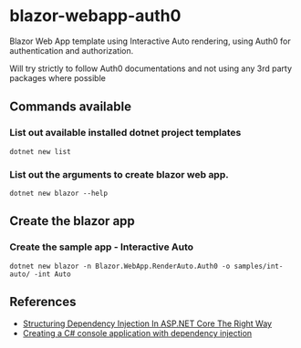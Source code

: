 # blazor-webapp-auth0
Blazor Web App template using Interactive Auto rendering, using Auth0 for authentication and authorization.

Will try strictly to follow Auth0 documentations and not using any 3rd party packages where possible

## Commands available
### List out available installed dotnet project templates
```
dotnet new list
``` 
### List out the arguments to create blazor web app.
```
dotnet new blazor --help 
```

## Create the blazor app
### Create the sample app - Interactive Auto
```
dotnet new blazor -n Blazor.WebApp.RenderAuto.Auth0 -o samples/int-auto/ -int Auto
```


## References
- [Structuring Dependency Injection In ASP.NET Core The Right Way](https://www.youtube.com/watch?v=tKEF6xaeoig)
- [Creating a C# console application with dependency injection](https://www.youtube.com/watch?v=y4BNWvdgccs)